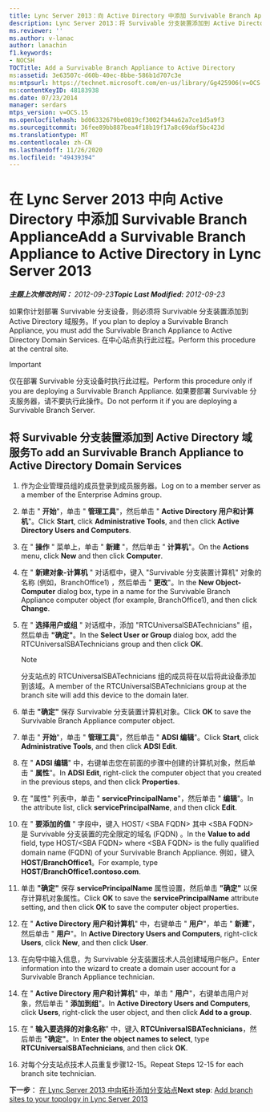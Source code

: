 ```yaml
---
title: Lync Server 2013：向 Active Directory 中添加 Survivable Branch Appliance
description: Lync Server 2013：将 Survivable 分支装置添加到 Active Directory。
ms.reviewer: ''
ms.author: v-lanac
author: lanachin
f1.keywords:
- NOCSH
TOCTitle: Add a Survivable Branch Appliance to Active Directory
ms:assetid: 3e63507c-d60b-40ec-8bbe-586b1d707c3e
ms:mtpsurl: https://technet.microsoft.com/en-us/library/Gg425906(v=OCS.15)
ms:contentKeyID: 48183938
ms.date: 07/23/2014
manager: serdars
mtps_version: v=OCS.15
ms.openlocfilehash: bd06332679be0819cf3002f344a62a7ce1d5a9f3
ms.sourcegitcommit: 36fee89bb887bea4f18b19f17a8c69daf5bc423d
ms.translationtype: MT
ms.contentlocale: zh-CN
ms.lasthandoff: 11/26/2020
ms.locfileid: "49439394"
---
```

# <a name="add-a-survivable-branch-appliance-to-active-directory-in-lync-server-2013"></a><span data-ttu-id="0d860-103">在 Lync Server 2013 中向 Active Directory 中添加 Survivable Branch Appliance</span><span class="sxs-lookup"><span data-stu-id="0d860-103">Add a Survivable Branch Appliance to Active Directory in Lync Server 2013</span></span>

<div data-xmlns="http://www.w3.org/1999/xhtml">

<div class="topic" data-xmlns="http://www.w3.org/1999/xhtml" data-msxsl="urn:schemas-microsoft-com:xslt" data-cs="https://msdn.microsoft.com/">

<div data-asp="https://msdn2.microsoft.com/asp">



</div>

<div id="mainSection">

<div id="mainBody"><span data-ttu-id="0d860-104">

<span> </span></span><span class="sxs-lookup"><span data-stu-id="0d860-104">

<span> </span></span></span>

<span data-ttu-id="0d860-105">_**主题上次修改时间：** 2012-09-23_</span><span class="sxs-lookup"><span data-stu-id="0d860-105">_**Topic Last Modified:** 2012-09-23_</span></span>

<span data-ttu-id="0d860-106">如果你计划部署 Survivable 分支设备，则必须将 Survivable 分支装置添加到 Active Directory 域服务。</span><span class="sxs-lookup"><span data-stu-id="0d860-106">If you plan to deploy a Survivable Branch Appliance, you must add the Survivable Branch Appliance to Active Directory Domain Services.</span></span> <span data-ttu-id="0d860-107">在中心站点执行此过程。</span><span class="sxs-lookup"><span data-stu-id="0d860-107">Perform this procedure at the central site.</span></span>

<div>


> [!IMPORTANT]  
> <span data-ttu-id="0d860-108">仅在部署 Survivable 分支设备时执行此过程。</span><span class="sxs-lookup"><span data-stu-id="0d860-108">Perform this procedure only if you are deploying a Survivable Branch Appliance.</span></span> <span data-ttu-id="0d860-109">如果要部署 Survivable 分支服务器，请不要执行此操作。</span><span class="sxs-lookup"><span data-stu-id="0d860-109">Do not perform it if you are deploying a Survivable Branch Server.</span></span>



</div>

<div>

## <a name="to-add-an-survivable-branch-appliance-to-active-directory-domain-services"></a><span data-ttu-id="0d860-110">将 Survivable 分支装置添加到 Active Directory 域服务</span><span class="sxs-lookup"><span data-stu-id="0d860-110">To add an Survivable Branch Appliance to Active Directory Domain Services</span></span>

1.  <span data-ttu-id="0d860-111">作为企业管理员组的成员登录到成员服务器。</span><span class="sxs-lookup"><span data-stu-id="0d860-111">Log on to a member server as a member of the Enterprise Admins group.</span></span>

2.  <span data-ttu-id="0d860-112">单击 " **开始**"，单击 " **管理工具**"，然后单击 " **Active Directory 用户和计算机**"。</span><span class="sxs-lookup"><span data-stu-id="0d860-112">Click **Start**, click **Administrative Tools**, and then click **Active Directory Users and Computers**.</span></span>

3.  <span data-ttu-id="0d860-113">在 " **操作** " 菜单上，单击 " **新建** "，然后单击 " **计算机**"。</span><span class="sxs-lookup"><span data-stu-id="0d860-113">On the **Actions** menu, click **New** and then click **Computer**.</span></span>

4.  <span data-ttu-id="0d860-114">在 " **新建对象-计算机** " 对话框中，键入 "Survivable 分支装置计算机" 对象的名称 (例如，BranchOffice1) ，然后单击 " **更改**"。</span><span class="sxs-lookup"><span data-stu-id="0d860-114">In the **New Object-Computer** dialog box, type in a name for the Survivable Branch Appliance computer object (for example, BranchOffice1), and then click **Change**.</span></span>

5.  <span data-ttu-id="0d860-115">在 " **选择用户或组** " 对话框中，添加 "RTCUniversalSBATechnicians" 组，然后单击 **"确定"**。</span><span class="sxs-lookup"><span data-stu-id="0d860-115">In the **Select User or Group** dialog box, add the RTCUniversalSBATechnicians group and then click **OK**.</span></span>
    
    <div>
    

    > [!NOTE]  
    > <span data-ttu-id="0d860-116">分支站点的 RTCUniversalSBATechnicians 组的成员将在以后将此设备添加到该域。</span><span class="sxs-lookup"><span data-stu-id="0d860-116">A member of the RTCUniversalSBATechnicians group at the branch site will add this device to the domain later.</span></span>

    
    </div>

6.  <span data-ttu-id="0d860-117">单击 **"确定"** 保存 Survivable 分支装置计算机对象。</span><span class="sxs-lookup"><span data-stu-id="0d860-117">Click **OK** to save the Survivable Branch Appliance computer object.</span></span>

7.  <span data-ttu-id="0d860-118">单击 " **开始**"，单击 " **管理工具**"，然后单击 " **ADSI 编辑**"。</span><span class="sxs-lookup"><span data-stu-id="0d860-118">Click **Start**, click **Administrative Tools**, and then click **ADSI Edit**.</span></span>

8.  <span data-ttu-id="0d860-119">在 " **ADSI 编辑**" 中，右键单击您在前面的步骤中创建的计算机对象，然后单击 " **属性**"。</span><span class="sxs-lookup"><span data-stu-id="0d860-119">In **ADSI Edit**, right-click the computer object that you created in the previous steps, and then click **Properties**.</span></span>

9.  <span data-ttu-id="0d860-120">在 "属性" 列表中，单击 " **servicePrincipalName**"，然后单击 " **编辑**"。</span><span class="sxs-lookup"><span data-stu-id="0d860-120">In the attribute list, click **servicePrincipalName**, and then click **Edit**.</span></span>

10. <span data-ttu-id="0d860-121">在 " **要添加的值** " 字段中，键入 HOST/ \<SBA FQDN\> 其中 \<SBA FQDN\> 是 Survivable 分支装置的完全限定的域名 (FQDN) 。</span><span class="sxs-lookup"><span data-stu-id="0d860-121">In the **Value to add** field, type HOST/\<SBA FQDN\> where \<SBA FQDN\> is the fully qualified domain name (FQDN) of your Survivable Branch Appliance.</span></span> <span data-ttu-id="0d860-122">例如，键入 **HOST/BranchOffice1**。</span><span class="sxs-lookup"><span data-stu-id="0d860-122">For example, type **HOST/BranchOffice1.contoso.com**.</span></span>

11. <span data-ttu-id="0d860-123">单击 **"确定"** 保存 **servicePrincipalName** 属性设置，然后单击 **"确定"** 以保存计算机对象属性。</span><span class="sxs-lookup"><span data-stu-id="0d860-123">Click **OK** to save the **servicePrincipalName** attribute setting, and then click **OK** to save the computer object properties.</span></span>

12. <span data-ttu-id="0d860-124">在 " **Active Directory 用户和计算机**" 中，右键单击 " **用户**"，单击 " **新建**"，然后单击 " **用户**"。</span><span class="sxs-lookup"><span data-stu-id="0d860-124">In **Active Directory Users and Computers**, right-click **Users**, click **New**, and then click **User**.</span></span>

13. <span data-ttu-id="0d860-125">在向导中输入信息，为 Survivable 分支装置技术人员创建域用户帐户。</span><span class="sxs-lookup"><span data-stu-id="0d860-125">Enter information into the wizard to create a domain user account for a Survivable Branch Appliance technician.</span></span>

14. <span data-ttu-id="0d860-126">在 " **Active Directory 用户和计算机**" 中，单击 " **用户**"，右键单击用户对象，然后单击 " **添加到组**"。</span><span class="sxs-lookup"><span data-stu-id="0d860-126">In **Active Directory Users and Computers**, click **Users**, right-click the user object, and then click **Add to a group**.</span></span>

15. <span data-ttu-id="0d860-127">在 " **输入要选择的对象名称**" 中，键入 **RTCUniversalSBATechnicians**，然后单击 **"确定"**。</span><span class="sxs-lookup"><span data-stu-id="0d860-127">In **Enter the object names to select**, type **RTCUniversalSBATechnicians**, and then click **OK**.</span></span>

16. <span data-ttu-id="0d860-128">对每个分支站点技术人员重复步骤12-15。</span><span class="sxs-lookup"><span data-stu-id="0d860-128">Repeat Steps 12-15 for each branch site technician.</span></span>

<span data-ttu-id="0d860-129">**下一步**： [在 Lync Server 2013 中向拓扑添加分支站点](lync-server-2013-add-branch-sites-to-your-topology.md)</span><span class="sxs-lookup"><span data-stu-id="0d860-129">**Next step**: [Add branch sites to your topology in Lync Server 2013](lync-server-2013-add-branch-sites-to-your-topology.md)</span></span>

<span data-ttu-id="0d860-130"></div>

</div>

<span> </span>

</div>

</div>

</span><span class="sxs-lookup"><span data-stu-id="0d860-130"></div>

</div>

<span> </span>

</div>

</div>

</span></span></div>

